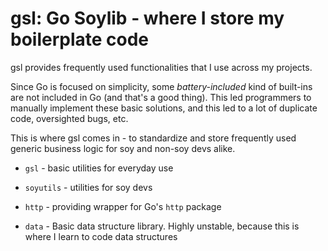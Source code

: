 # gsl: Go Soylib - where I store my boilerplate code

gsl provides frequently used functionalities that I use across my projects.

Since Go is focused on simplicity, some *battery-included* kind of built-ins are not included in Go (and that's a good thing).
This led programmers to manually implement these basic solutions, and this led to a lot of duplicate code, oversighted bugs, etc.

This is where gsl comes in - to standardize and store frequently used generic business logic for soy and non-soy devs alike.

- `gsl` - basic utilities for everyday use

- `soyutils` - utilities for soy devs

- `http` - providing wrapper for Go's `http` package

- `data` - Basic data structure library. Highly unstable, because this is where I learn to code data structures
